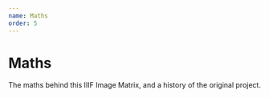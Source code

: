 ```yaml
---
name: Maths
order: 5
---
```

# Maths
The maths behind this IIIF Image Matrix, and a history of the original project.
